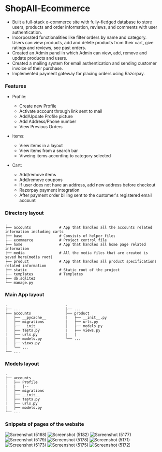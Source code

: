 # ShopAll-Ecommerce
*	Built a full-stack e-commerce site with fully-fledged database to store users, products and order information, reviews, and comments with user authentication.
*	Incorporated functionalities like filter orders by name and category. Users can view products, add and delete products from their cart, give ratings and reviews, see past orders.
*	Created an Admin panel in which Admin can view, add, remove and update products and users.
*	Created a mailing system for email authentication and sending customer invoice of their purchase.
*	Implemented payment gateway for placing orders using Razorpay.

### Features

- Profile:
    - Create new Profile
    - Activate account through link sent to mail
    - Add/Update Profile picture
    - Add Address/Phone number
    - View Previous Orders
    
- Items:
    - View items in a layout
    - View items from a search bar
    - Viweing items according to category selected
    
- Cart:
    - Add/remove items
    - Add/remove coupons
    - If user does not have an address, add new address before checkout
    - Razorpay payment integration
    - After payment order billing sent to the customer's registered email account

### Directory layout
```
.
├── accounts             # App that handles all the accounts related information including carts
├── base                 # Consists of helper files
├── ecommerce            # Project control file
├── home                 # App that handles all home page related information
├── media                # All the media files that are created is saved here(media root)
├── product              # App that handles all product specifications related information
├── static               # Static root of the project
├── templates            # Templates 
├── db.sqlite3
└── manage.py
```

### Main App layout
```
.                           .
├── ...                     ├── ...
├── accounts                ├── product   
│   ├── __pycache__         |   ├── __init__.py
│   ├── migrations          |   ├── urls.py
│   ├── __init__            |   ├── models.py
│   ├── tests.py            |   ├── views.py
|   ├── urls.py             |   |
|   ├── models.py           └── ...
|   ├── views.py         
│   └── ...                
└── ...
```
### Models layout
```
.        
├── accounts           
│   ├── Profile
|   |   |--
│   ├── migrations      
│   ├── __init__          
│   ├── tests.py         
|   ├── urls.py             
|   ├── models.py           
└── ...
```
### Snippets of pages of the website

![Screenshot (5168)](https://user-images.githubusercontent.com/79036782/178137552-ef405860-e01e-4d0c-b213-0a8d501250c6.png)
![Screenshot (5182)](https://user-images.githubusercontent.com/79036782/178137527-56202640-12a9-460e-853e-6a83257faabd.png)
![Screenshot (5177)](https://user-images.githubusercontent.com/79036782/178137536-4fa7b596-bdbd-4bc8-9454-efc218cf90a8.png)
![Screenshot (5179)](https://user-images.githubusercontent.com/79036782/178137542-4bd19862-08c0-4406-ba47-1394ba9f0f90.png)
![Screenshot (5178)](https://user-images.githubusercontent.com/79036782/178137545-d6555e0d-6a4c-477d-b74e-7d0059be39d0.png)
![Screenshot (5171)](https://user-images.githubusercontent.com/79036782/178137559-d71758eb-d48f-4b9c-83b5-124d7bbd6ae2.png)
![Screenshot (5173)](https://user-images.githubusercontent.com/79036782/178137562-a35fdd8d-fcf8-4f4b-acc4-7739f2bf30e8.png)
![Screenshot (5175)](https://user-images.githubusercontent.com/79036782/178137565-d26cba41-7b7e-42d7-b998-b662606dc78c.png)
![Screenshot (5172)](https://user-images.githubusercontent.com/79036782/178137581-dc941cbf-29a8-4f15-9607-27a044b4ce5f.png)



